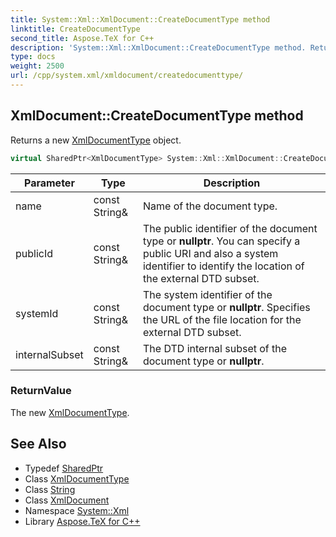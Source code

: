```yaml
---
title: System::Xml::XmlDocument::CreateDocumentType method
linktitle: CreateDocumentType
second_title: Aspose.TeX for C++
description: 'System::Xml::XmlDocument::CreateDocumentType method. Returns a new XmlDocumentType object in C++.'
type: docs
weight: 2500
url: /cpp/system.xml/xmldocument/createdocumenttype/
---
```

## XmlDocument::CreateDocumentType method


Returns a new [XmlDocumentType](../../xmldocumenttype/) object.

```cpp
virtual SharedPtr<XmlDocumentType> System::Xml::XmlDocument::CreateDocumentType(const String &name, const String &publicId, const String &systemId, const String &internalSubset)
```


| Parameter | Type | Description |
| --- | --- | --- |
| name | const String\& | Name of the document type. |
| publicId | const String\& | The public identifier of the document type or **nullptr**. You can specify a public URI and also a system identifier to identify the location of the external DTD subset. |
| systemId | const String\& | The system identifier of the document type or **nullptr**. Specifies the URL of the file location for the external DTD subset. |
| internalSubset | const String\& | The DTD internal subset of the document type or **nullptr**. |

### ReturnValue

The new [XmlDocumentType](../../xmldocumenttype/).

## See Also

* Typedef [SharedPtr](../../../system/sharedptr/)
* Class [XmlDocumentType](../../xmldocumenttype/)
* Class [String](../../../system/string/)
* Class [XmlDocument](../)
* Namespace [System::Xml](../../)
* Library [Aspose.TeX for C++](../../../)
